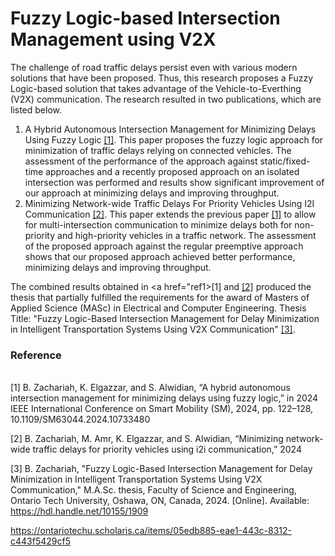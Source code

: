 # Fuzzy Logic-based Intersection Management using V2X 
The challenge of road traffic delays persist even with various modern solutions that have been proposed. Thus, this research proposes a Fuzzy Logic-based solution that takes advantage of the Vehicle-to-Everthing (V2X) communication. The research resulted in two publications, which are listed below.
<ol>
  <li>
    A Hybrid Autonomous Intersection Management for Minimizing Delays Using Fuzzy Logic 
    <a href="#ref1">[1]</a>. 
    This paper proposes the fuzzy logic approach for minimization of traffic delays relying on connected vehicles. The assessment of the performance of the approach against static/fixed-time approaches and a recently proposed approach on an isolated intersection was performed and results show significant improvement of our approach at minimizing delays and improving throughput.
  </li>

  <li>
    Minimizing Network-wide Traffic Delays For Priority Vehicles Using I2I Communication <a href="ref2">[2]</a>. 
    This paper extends the previous paper <a href="#ref1">[1]</a> to allow for multi-intersection communication to minimize delays both for non-priority and high-priority vehicles in a traffic network. The assessment of the proposed approach against the regular preemptive approach shows that our proposed approach achieved better performance, minimizing delays and improving throughput.
  </li>
</ol>

The combined results obtained in <a href="ref1>[1]</a> and <a href="ref2">[2]</a> produced the thesis that partially fulfilled the requirements for the award of Masters of Applied Science (MASc) in Electrical and Computer Engineering. Thesis Title: "Fuzzy Logic-Based Intersection Management for Delay Minimization in Intelligent Transportation Systems Using V2X Communication" <a href="ref3">[3]</a>.

### Reference
<a id="ref1"></a>  
[1] B. Zachariah, K. Elgazzar, and S. Alwidian, “A hybrid autonomous intersection management for minimizing delays using fuzzy logic,” in 2024 IEEE International Conference on Smart Mobility (SM), 2024, pp. 122–128, 10.1109/SM63044.2024.10733480

<a  id="ref2"></a>
[2] B. Zachariah, M. Amr, K. Elgazzar, and S. Alwidian, “Minimizing network-wide traffic delays for priority vehicles using i2i communication,” 2024

<a id="ref3"></a>
[3] B. Zachariah, "Fuzzy Logic-Based Intersection Management for Delay Minimization in Intelligent Transportation Systems Using V2X Communication," M.A.Sc. thesis, Faculty of Science and Engineering, Ontario Tech University, Oshawa, ON, Canada, 2024. [Online]. Available: https://hdl.handle.net/10155/1909

https://ontariotechu.scholaris.ca/items/05edb885-eae1-443c-8312-c443f5429cf5
